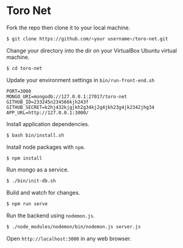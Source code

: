# Toro Net

Fork the repo then clone it to your local machine.

```bash
$ git clone https://github.com/<your username>/toro-net.git
```

Change your directory into the dir on your VirtualBox Ubuntu virtual machine.

```bash
$ cd toro-net
```

Update your environment settings in `bin/run-front-end.sh`

```
PORT=3000
MONGO_URI=mongodb://127.0.0.1:27017/toro-net
GITHUB_ID=233245n234566kjh243f
GITHUB_SECRET=k2hj432kjgjkh2g34kj2g4jkh23g4jk2342jhg34
APP_URL=http://127.0.0.1:3000/
```

Install application dependencies.

```bash
$ bash bin/install.sh
```

Install node packages with `npm`.

```bash
$ npm install
``` 

Run mongo as a service.  

```bash
$ ./bin/init-db.sh
```

Build and watch for changes.

```bash
$ npm run serve
```

Run the backend using `nodemon.js`.

```bash
$ ./node_modules/nodemon/bin/nodemon.js server.js
```

Open `http://localhost:3000` in any web browser.
